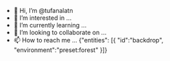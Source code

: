 - 👋 Hi, I’m @tufanalatn
- 👀 I’m interested in ...
- 🌱 I’m currently learning ...
- 💞️ I’m looking to collaborate on ...
- 📫 How to reach me ...
{"entities": [{ "id":"backdrop", "environment":"preset:forest" }]}
<!---
tufanalatn/tufanalatn is a ✨ special ✨ repository because its `README.md` (this file) appears on your GitHub profile.
You can click the Preview link to take a look at your changes.
--->
